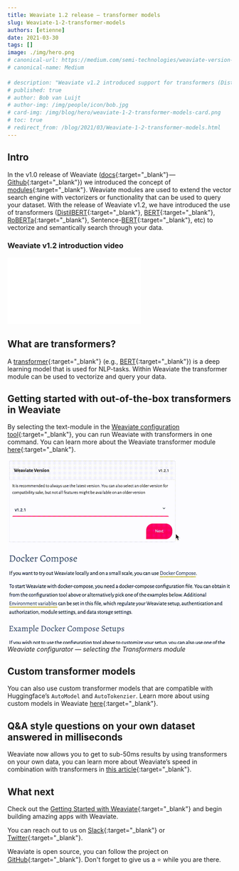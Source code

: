 ```yaml
---
title: Weaviate 1.2 release – transformer models
slug: Weaviate-1-2-transformer-models
authors: [etienne] 
date: 2021-03-30
tags: []
image: ./img/hero.png
# canonical-url: https://medium.com/semi-technologies/weaviate-version-1-2-x-now-supports-transformer-models-4a12d858cce3
# canonical-name: Medium

# description: "Weaviate v1.2 introduced support for transformers (DistilBERT, BERT, RoBERTa, Sentence-BERT, etc) to vectorize and semantically search through your data"
# published: true
# author: Bob van Luijt
# author-img: /img/people/icon/bob.jpg
# card-img: /img/blog/hero/weaviate-1-2-transformer-models-card.png
# toc: true
# redirect_from: /blog/2021/03/Weaviate-1-2-transformer-models.html
---
```


## Intro
In the v1.0 release of Weaviate ([docs](/developers/weaviate/current/){:target="_blank"} — [Github](https://github.com/semi-technologies/weaviate){:target="_blank"}) we introduced the concept of [modules](/developers/weaviate/current/modules/index.html){:target="_blank"}. Weaviate modules are used to extend the vector search engine with vectorizers or functionality that can be used to query your dataset. With the release of Weaviate v1.2, we have introduced the use of transformers ([DistilBERT](https://arxiv.org/abs/1910.01108){:target="_blank"}, [BERT](https://github.com/google-research/bert){:target="_blank"}, [RoBERTa](https://arxiv.org/abs/1907.11692){:target="_blank"}, Sentence-[BERT](https://arxiv.org/abs/1908.10084){:target="_blank"}, etc) to vectorize and semantically search through your data.

### Weaviate v1.2 introduction video

<div class="youtube">
    <iframe src="//www.youtube.com/embed/S4lXPPZvGPQ" frameborder="0" allowfullscreen></iframe>
</div>

## What are transformers?
A [transformer](https://en.wikipedia.org/wiki/Transformer_(machine_learning_model)){:target="_blank"} (e.g., [BERT](https://en.wikipedia.org/wiki/BERT_(language_model)){:target="_blank"}) is a deep learning model that is used for NLP-tasks. Within Weaviate the transformer module can be used to vectorize and query your data.

## Getting started with out-of-the-box transformers in Weaviate
By selecting the text-module in the [Weaviate configuration tool](/developers/weaviate/current/installation/docker-compose.html#configurator){:target="_blank"}, you can run Weaviate with transformers in one command. You can learn more about the Weaviate transformer module [here](/developers/weaviate/current/retriever-vectorizer-modules/text2vec-transformers.html){:target="_blank"}.

![Weaviate configurator — selecting the Transformers module](./img/configurator-demo.gif)
*Weaviate configurator — selecting the Transformers module*

## Custom transformer models
You can also use custom transformer models that are compatible with Huggingface’s `AutoModel` and `AutoTokenzier`. Learn more about using custom models in Weaviate [here](/developers/weaviate/current/retriever-vectorizer-modules/text2vec-transformers.html){:target="_blank"}.

## Q&A style questions on your own dataset answered in milliseconds
Weaviate now allows you to get to sub-50ms results by using transformers on your own data, you can learn more about Weaviate’s speed in combination with transformers in [this article](https://towardsdatascience.com/a-sub-50ms-neural-search-with-distilbert-and-weaviate-4857ae390154){:target="_blank"}.

## What next
Check out the [Getting Started with Weaviate](/developers/weaviate/current/getting-started/index.html){:target="_blank"} and begin building amazing apps with Weaviate.

You can reach out to us on [Slack](https://join.slack.com/t/weaviate/shared_invite/zt-goaoifjr-o8FuVz9b1HLzhlUfyfddhw){:target="_blank"} or [Twitter](https://twitter.com/weaviate_io){:target="_blank"}.

Weaviate is open source, you can follow the project on [GitHub](https://github.com/semi-technologies/weaviate){:target="_blank"}. Don't forget to give us a ⭐️ while you are there.
